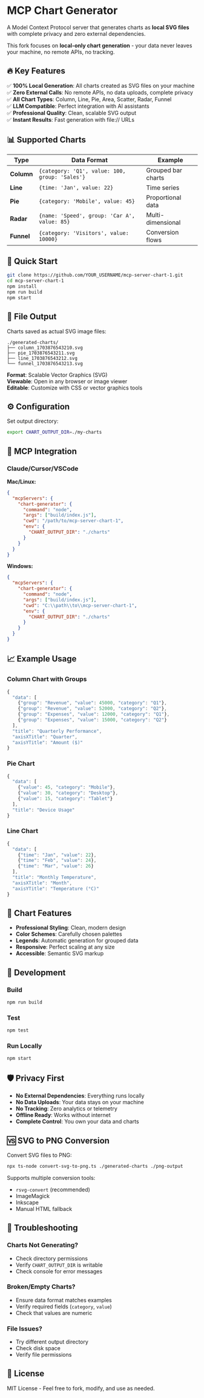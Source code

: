 # MCP Chart Generator

A Model Context Protocol server that generates charts as **local SVG files** with complete privacy and zero external dependencies.

This fork focuses on **local-only chart generation** - your data never leaves your machine, no remote APIs, no tracking.

## 🔥 Key Features

✅ **100% Local Generation**: All charts created as SVG files on your machine  
✅ **Zero External Calls**: No remote APIs, no data uploads, complete privacy  
✅ **All Chart Types**: Column, Line, Pie, Area, Scatter, Radar, Funnel  
✅ **LLM Compatible**: Perfect integration with AI assistants  
✅ **Professional Quality**: Clean, scalable SVG output  
✅ **Instant Results**: Fast generation with file:// URLs  

## 📊 Supported Charts

| Type | Data Format | Example |
|------|-------------|---------|
| **Column** | `{category: 'Q1', value: 100, group: 'Sales'}` | Grouped bar charts |
| **Line** | `{time: 'Jan', value: 22}` | Time series |
| **Pie** | `{category: 'Mobile', value: 45}` | Proportional data |
| **Radar** | `{name: 'Speed', group: 'Car A', value: 85}` | Multi-dimensional |
| **Funnel** | `{category: 'Visitors', value: 10000}` | Conversion flows |

## 🚀 Quick Start

```bash
git clone https://github.com/YOUR_USERNAME/mcp-server-chart-1.git
cd mcp-server-chart-1
npm install
npm run build
npm start
```

## 📁 File Output

Charts saved as actual SVG image files:

```text
./generated-charts/
├── column_1703876543210.svg
├── pie_1703876543211.svg
├── line_1703876543212.svg
└── funnel_1703876543213.svg
```

**Format**: Scalable Vector Graphics (SVG)  
**Viewable**: Open in any browser or image viewer  
**Editable**: Customize with CSS or vector graphics tools  

## ⚙️ Configuration

Set output directory:

```bash
export CHART_OUTPUT_DIR=./my-charts
```

## 🤖 MCP Integration

### Claude/Cursor/VSCode

**Mac/Linux:**

```json
{
  "mcpServers": {
    "chart-generator": {
      "command": "node",
      "args": ["build/index.js"],
      "cwd": "/path/to/mcp-server-chart-1",
      "env": {
        "CHART_OUTPUT_DIR": "./charts"
      }
    }
  }
}
```

**Windows:**

```json
{
  "mcpServers": {
    "chart-generator": {
      "command": "node",
      "args": ["build/index.js"],
      "cwd": "C:\\path\\to\\mcp-server-chart-1",
      "env": {
        "CHART_OUTPUT_DIR": "./charts"
      }
    }
  }
}
```

## 📈 Example Usage

### Column Chart with Groups

```javascript
{
  "data": [
    {"group": "Revenue", "value": 45000, "category": "Q1"},
    {"group": "Revenue", "value": 52000, "category": "Q2"},
    {"group": "Expenses", "value": 12000, "category": "Q1"},
    {"group": "Expenses", "value": 15000, "category": "Q2"}
  ],
  "title": "Quarterly Performance",
  "axisXTitle": "Quarter",
  "axisYTitle": "Amount ($)"
}
```

### Pie Chart

```javascript
{
  "data": [
    {"value": 45, "category": "Mobile"},
    {"value": 30, "category": "Desktop"},
    {"value": 15, "category": "Tablet"}
  ],
  "title": "Device Usage"
}
```

### Line Chart

```javascript
{
  "data": [
    {"time": "Jan", "value": 22},
    {"time": "Feb", "value": 24},
    {"time": "Mar", "value": 26}
  ],
  "title": "Monthly Temperature",
  "axisXTitle": "Month",
  "axisYTitle": "Temperature (°C)"
}
```

## 🎨 Chart Features

- **Professional Styling**: Clean, modern design
- **Color Schemes**: Carefully chosen palettes
- **Legends**: Automatic generation for grouped data
- **Responsive**: Perfect scaling at any size
- **Accessible**: Semantic SVG markup

## 🔧 Development

### Build

```bash
npm run build
```

### Test

```bash
npm test
```

### Run Locally

```bash
npm start
```

## 🛡️ Privacy First

- **No External Dependencies**: Everything runs locally
- **No Data Uploads**: Your data stays on your machine
- **No Tracking**: Zero analytics or telemetry
- **Offline Ready**: Works without internet
- **Complete Control**: You own your data and charts

## 🆚 SVG to PNG Conversion

Convert SVG files to PNG:

```bash
npx ts-node convert-svg-to-png.ts ./generated-charts ./png-output
```

Supports multiple conversion tools:

- `rsvg-convert` (recommended)
- ImageMagick
- Inkscape
- Manual HTML fallback

## 🐛 Troubleshooting

### Charts Not Generating?

- Check directory permissions
- Verify `CHART_OUTPUT_DIR` is writable
- Check console for error messages

### Broken/Empty Charts?

- Ensure data format matches examples
- Verify required fields (`category`, `value`)
- Check that values are numeric

### File Issues?

- Try different output directory
- Check disk space
- Verify file permissions

## 📄 License

MIT License - Feel free to fork, modify, and use as needed.
